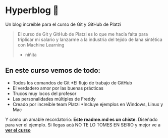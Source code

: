 # Hyperblog 💚
Un blog increíble para el curso de Git y GitHub de Platzi
>El curso de Git y GitHub de Platzi es lo que me hacía falta para triplicar mi salario y lanzarme a la industria del tejido de lana sintética con Machine Learning 
> - niñita

## En este curso vemos de todo:
* Todos los comandos de Git
*El flujo de trabajo de GitHub
* El verdadero amor por las buenas prácticas
* Trucos muy locos del profesor
* Las personalidades múltiples de Freddy
* Creado por increíble team Platzi
*Incluye ejemplos en Windows, Linux y Mac

Y como un amable recordatorio: **Este readme.md es un chiste**.  Diseñado para ver el ejemplo. Si llegas acá NO TE LO TOMES EN SERIO y mejor ve a [**ver el curso**](https://platzi.com/cursos/git-github/ "ver el curso")